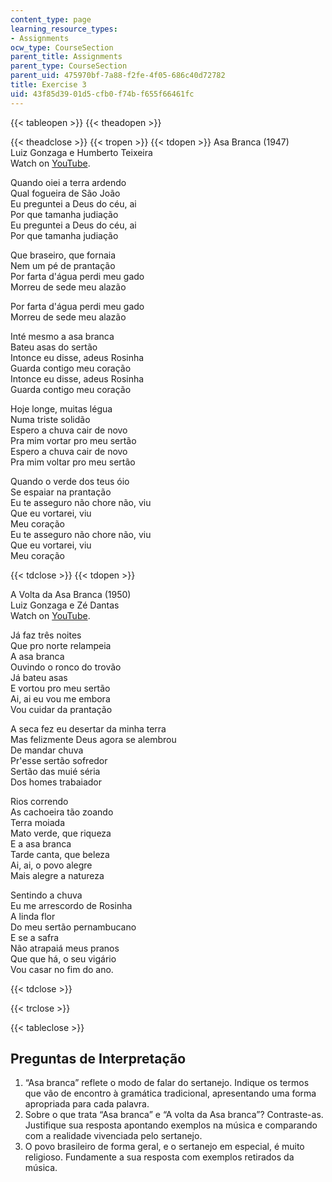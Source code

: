 ```yaml
---
content_type: page
learning_resource_types:
- Assignments
ocw_type: CourseSection
parent_title: Assignments
parent_type: CourseSection
parent_uid: 475970bf-7a88-f2fe-4f05-686c40d72782
title: Exercise 3
uid: 43f85d39-01d5-cfb0-f74b-f655f66461fc
---
```


{{< tableopen >}}
{{< theadopen >}}

{{< theadclose >}}
{{< tropen >}}
{{< tdopen >}}
Asa Branca (1947)  
Luiz Gonzaga e Humberto Teixeira  
Watch on [YouTube](https://www.youtube.com/watch?v=cWiJL0_yj9c ).   

Quando oiei a terra ardendo  
Qual fogueira de São João  
Eu preguntei a Deus do céu, ai  
Por que tamanha judiação  
Eu preguntei a Deus do céu, ai  
Por que tamanha judiação

Que braseiro, que fornaia  
Nem um pé de prantação  
Por farta d'água perdi meu gado  
Morreu de sede meu alazão

Por farta d'água perdi meu gado  
Morreu de sede meu alazão

Inté mesmo a asa branca  
Bateu asas do sertão  
Intonce eu disse, adeus Rosinha  
Guarda contigo meu coração  
Intonce eu disse, adeus Rosinha  
Guarda contigo meu coração

Hoje longe, muitas légua  
Numa triste solidão  
Espero a chuva cair de novo  
Pra mim vortar pro meu sertão  
Espero a chuva cair de novo  
Pra mim voltar pro meu sertão

Quando o verde dos teus óio  
Se espaiar na prantação  
Eu te asseguro não chore não, viu  
Que eu vortarei, viu  
Meu coração  
Eu te asseguro não chore não, viu  
Que eu vortarei, viu  
Meu coração


{{< tdclose >}}
{{< tdopen >}}


A Volta da Asa Branca (1950)  
Luiz Gonzaga e Zé Dantas  
Watch on [YouTube](https://www.youtube.com/watch?v=whKGCQiD7iY).

Já faz três noites  
Que pro norte relampeia  
A asa branca  
Ouvindo o ronco do trovão  
Já bateu asas  
E vortou pro meu sertão  
Ai, ai eu vou me embora  
Vou cuidar da prantação

A seca fez eu desertar da minha terra  
Mas felizmente Deus agora se alembrou  
De mandar chuva  
Pr'esse sertão sofredor  
Sertão das muié séria  
Dos homes trabaiador

Rios correndo  
As cachoeira tão zoando  
Terra moiada  
Mato verde, que riqueza  
E a asa branca  
Tarde canta, que beleza  
Ai, ai, o povo alegre  
Mais alegre a natureza

Sentindo a chuva  
Eu me arrescordo de Rosinha  
A linda flor  
Do meu sertão pernambucano  
E se a safra  
Não atrapaiá meus pranos  
Que que há, o seu vigário  
Vou casar no fim do ano.


{{< tdclose >}}

{{< trclose >}}

{{< tableclose >}}

Preguntas de Interpretação
--------------------------

1.  “Asa branca” reflete o modo de falar do sertanejo. Indique os termos que vão de encontro à gramática tradicional, apresentando uma forma apropriada para cada palavra.
2.  Sobre o que trata “Asa branca” e “A volta da Asa branca”? Contraste-as. Justifique sua resposta apontando exemplos na música e comparando com a realidade vivenciada pelo sertanejo.
3.  O povo brasileiro de forma geral, e o sertanejo em especial, é muito religioso. Fundamente a sua resposta com exemplos retirados da música.